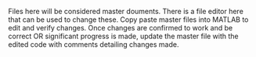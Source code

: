 Files here will be considered master douments. There is a file editor here that can be used to change these. Copy paste master files into MATLAB to edit and verify changes. 
Once changes are confirmed to work and be correct OR significant progress is made, update the master file with the edited code with comments detailing changes made. 
